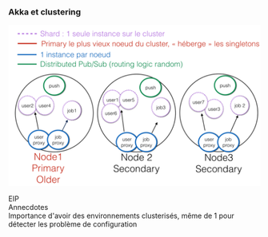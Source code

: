 ### Akka et clustering

![](images/akka-clustering.png)


<aside class="notes">
    EIP<br/>
    Annecdotes<br/>
    Importance d'avoir des environnements clusterisés, même de 1 pour détecter les problème de configuration<br/>
</aside>